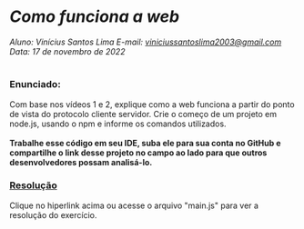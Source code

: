 # ***Como funciona a web***
_Aluno: Vinícius Santos Lima  E-mail: viniciussantoslima2003@gmail.com<br>Data: 17 de novembro de 2022_
#  

### Enunciado: 
Com base nos vídeos 1 e 2, explique como a web funciona a partir do ponto de vista do protocolo cliente servidor. Crie o começo de um projeto em node.js, usando o npm e informe os comandos utilizados.
<br><br>
<b>Trabalhe esse código em seu IDE, suba ele para sua conta no GitHub e compartilhe o link desse projeto no campo ao lado para que outros desenvolvedores possam analisá-lo.</b>

<h3><a href="">Resolução</a></h3>
Clique no hiperlink acima ou acesse o arquivo "main.js" para ver a resolução do exercício.<br>
